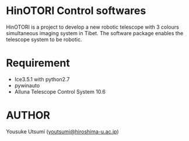HinOTORI Control softwares
==========================
HinOTORI is a project to develop a new robotic telescope with 3 colours simultaneous imaging system in Tibet. The software package enables the telescope system to be robotic.

Requirement
===========
- Ice3.5.1 with python2.7
- pywinauto
- Alluna Telescope Control System 10.6

AUTHOR
======
Yousuke Utsumi (youtsumi@hiroshima-u.ac.jp)
